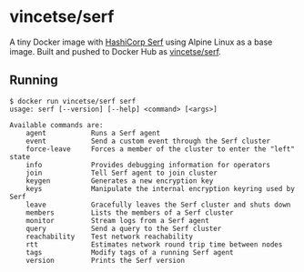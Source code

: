 # vincetse/serf

A tiny Docker image with [HashiCorp Serf](https://www.serfdom.io/) using Alpine Linux as a base image.  Built and pushed to Docker Hub as [vincetse/serf](https://hub.docker.com/r/vincetse/serf/).

## Running

```
$ docker run vincetse/serf serf
usage: serf [--version] [--help] <command> [<args>]

Available commands are:
    agent           Runs a Serf agent
    event           Send a custom event through the Serf cluster
    force-leave     Forces a member of the cluster to enter the "left" state
    info            Provides debugging information for operators
    join            Tell Serf agent to join cluster
    keygen          Generates a new encryption key
    keys            Manipulate the internal encryption keyring used by Serf
    leave           Gracefully leaves the Serf cluster and shuts down
    members         Lists the members of a Serf cluster
    monitor         Stream logs from a Serf agent
    query           Send a query to the Serf cluster
    reachability    Test network reachability
    rtt             Estimates network round trip time between nodes
    tags            Modify tags of a running Serf agent
    version         Prints the Serf version
```
